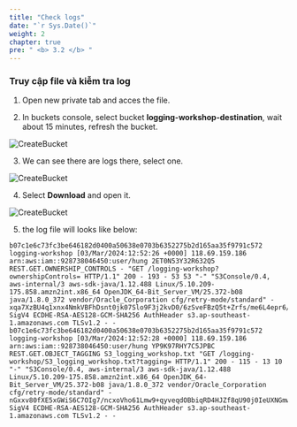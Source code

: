 ```yaml
---
title: "Check logs"
date: "`r Sys.Date()`"
weight: 2
chapter: true
pre: " <b> 3.2 </b> "
---
```


### Truy cập file và kiễm tra log

1. Open new private tab and acces the file.

2. In buckets console, select bucket **logging-workshop-destination**, wait about 15 minutes, refresh the bucket.

![CreateBucket](Workshop-1/images/3.connect/37.png)

3. We can see there are logs there, select one.

![CreateBucket](Workshop-1/images/3.connect/38.png)

4.  Select **Download** and open it.

![CreateBucket](Workshop-1/images/3.connect/39.png)

5. the log file will looks like below:

```
b07c1e6c73fc3be646182d0400a50638e0703b6352275b2d165aa35f9791c572 logging-workshop [03/Mar/2024:12:52:26 +0000] 118.69.159.186 arn:aws:iam::928738046450:user/hung 2ET0N53Y32R632Q5 REST.GET.OWNERSHIP_CONTROLS - "GET /logging-workshop?ownershipControls= HTTP/1.1" 200 - 193 - 53 53 "-" "S3Console/0.4, aws-internal/3 aws-sdk-java/1.12.488 Linux/5.10.209-175.858.amzn2int.x86_64 OpenJDK_64-Bit_Server_VM/25.372-b08 java/1.8.0_372 vendor/Oracle_Corporation cfg/retry-mode/standard" - xqa7XzBU4q1xnx4NmkVBFhDsnt0jk07Slo9F3j2kvD0/6zSveFBzQ5t+Zrfs/me6L4epr6/dG3k= SigV4 ECDHE-RSA-AES128-GCM-SHA256 AuthHeader s3.ap-southeast-1.amazonaws.com TLSv1.2 - -
b07c1e6c73fc3be646182d0400a50638e0703b6352275b2d165aa35f9791c572 logging-workshop [03/Mar/2024:12:52:28 +0000] 118.69.159.186 arn:aws:iam::928738046450:user/hung YP9K97RHY7C5JPBC REST.GET.OBJECT_TAGGING S3_logging_workshop.txt "GET /logging-workshop/S3_logging_workshop.txt?tagging= HTTP/1.1" 200 - 115 - 13 10 "-" "S3Console/0.4, aws-internal/3 aws-sdk-java/1.12.488 Linux/5.10.209-175.858.amzn2int.x86_64 OpenJDK_64-Bit_Server_VM/25.372-b08 java/1.8.0_372 vendor/Oracle_Corporation cfg/retry-mode/standard" - nGxxv80fXE5xGWiS6C7OIg7/ncxoVho61Lmw9+qyveqdOBbiqRD4HJZf8qU90j0IeUXNGmwcSwA= SigV4 ECDHE-RSA-AES128-GCM-SHA256 AuthHeader s3.ap-southeast-1.amazonaws.com TLSv1.2 - -
```
